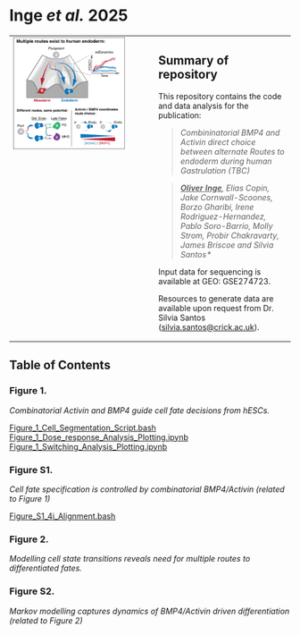 # Inge _**et al.**_ 2025


<table>
  <tr>
    <td style="width: 50%; vertical-align: top;">
      <img src="./Inge_et_al_Graphical_Abstract.png" alt="Graphical Abstract" style="width:100%; max-width:200px;" />
    </td>
    <td style="width: 50%; vertical-align: top; padding-left: 15px;">
      <p>  
        
  ## Summary of repository

  This repository contains the code and data analysis for the publication:

  > _Combininatorial BMP4 and Activin direct choice between alternate Routes to endoderm during human Gastrulation (TBC)_
  
  > _<ins>**Oliver Inge**</ins>, Elias Copin, Jake Cornwall-Scoones, Borzo Gharibi, Irene Rodriguez-Hernandez, Pablo Soro-Barrio, Molly Strom, Probir Chakravarty, James Briscoe and Silvia Santos*_

Input data for sequencing is available at GEO: GSE274723.

Resources to generate data are available upon request from Dr. Silvia Santos (silvia.santos@crick.ac.uk).    

   </p>
  </td>
  </tr>
</table>


## Table of Contents 

### Figure 1.

_Combinatorial Activin and BMP4 guide cell fate decisions from hESCs._

[Figure_1_Cell_Segmentation_Script.bash](./Figure_1_Cell_Segmentation_Script.bash)  
[Figure_1_Dose_response_Analysis_Plotting.ipynb](./Figure_1_Dose_response_Analysis_Plotting.ipynb)  
[Figure_1_Switching_Analysis_Plotting.ipynb](./Figure_1_Switching_Analysis_Plotting.ipynb)  

### Figure S1.

_Cell fate specification is controlled by combinatorial BMP4/Activin (related to Figure 1)_

[Figure_S1_4i_Alignment.bash](./Figure_S1_4i_Alignment.bash)  


### Figure 2.

_Modelling cell state transitions reveals need for multiple routes to differentiated fates._



### Figure S2.

_Markov modelling captures dynamics of BMP4/Activin driven differentiation (related to Figure 2)_
























